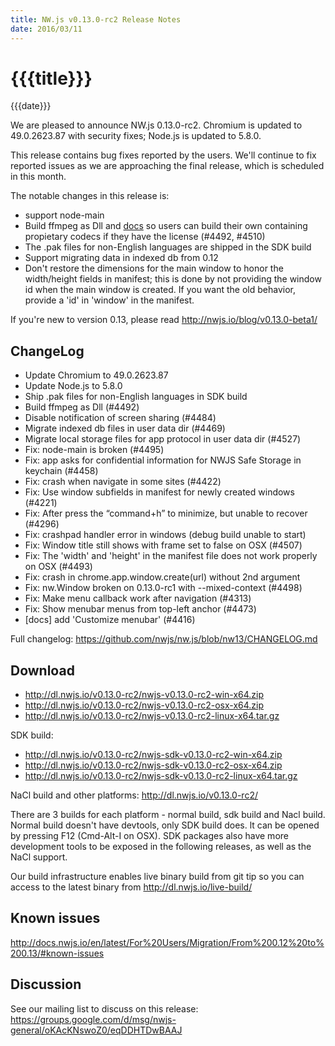 ```yaml
---
title: NW.js v0.13.0-rc2 Release Notes
date: 2016/03/11
---
```

# {{{title}}}
{{{date}}}

We are pleased to announce NW.js 0.13.0-rc2. Chromium is updated to 49.0.2623.87 with security fixes; Node.js is updated to 5.8.0.

This release contains bug fixes reported by the users. We'll continue to fix reported issues as we are approaching the final release, which is scheduled in this month.

The notable changes in this release is:
* support node-main
* Build ffmpeg as Dll and [docs](http://docs.nwjs.io/en/latest/For%20Developers/Enable%20Proprietary%20Codecs/) so users can build their own containing propietary codecs if they have the license (#4492, #4510)
* The .pak files for non-English languages are shipped in the SDK build
* Support migrating data in indexed db from 0.12
* Don't restore the dimensions for the main window to honor the width/height fields in manifest; this is done by not providing the window id when the main window is created. If you want the old behavior, provide a 'id' in 'window' in the manifest.

If you're new to version 0.13, please read http://nwjs.io/blog/v0.13.0-beta1/

## ChangeLog

- Update Chromium to 49.0.2623.87
- Update Node.js to 5.8.0
- Ship .pak files for non-English languages in SDK build
- Build ffmpeg as Dll (#4492)
- Disable notification of screen sharing (#4484)
- Migrate indexed db files in user data dir (#4469)
- Migrate local storage files for app protocol in user data dir (#4527)
- Fix: node-main is broken (#4495)
- Fix: app asks for confidential information for NWJS Safe Storage in keychain (#4458)
- Fix: crash when navigate in some sites (#4422)
- Fix: Use window subfields in manifest for newly created windows (#4221)
- Fix: After press the “command+h” to minimize, but unable to recover (#4296)
- Fix: crashpad handler error in windows (debug build unable to start)
- Fix: Window title still shows with frame set to false on OSX (#4507)
- Fix: The 'width' and 'height' in the manifest file does not work properly on OSX (#4493)
- Fix: crash in chrome.app.window.create(url) without 2nd argument
- Fix: nw.Window broken on 0.13.0-rc1 with --mixed-context (#4498)
- Fix: Make menu callback work after navigation (#4313)
- Fix: Show menubar menus from top-left anchor (#4473)
- [docs] add 'Customize menubar' (#4416)

Full changelog: https://github.com/nwjs/nw.js/blob/nw13/CHANGELOG.md

## Download 

* http://dl.nwjs.io/v0.13.0-rc2/nwjs-v0.13.0-rc2-win-x64.zip 
* http://dl.nwjs.io/v0.13.0-rc2/nwjs-v0.13.0-rc2-osx-x64.zip 
* http://dl.nwjs.io/v0.13.0-rc2/nwjs-v0.13.0-rc2-linux-x64.tar.gz 

SDK build: 
* http://dl.nwjs.io/v0.13.0-rc2/nwjs-sdk-v0.13.0-rc2-win-x64.zip 
* http://dl.nwjs.io/v0.13.0-rc2/nwjs-sdk-v0.13.0-rc2-osx-x64.zip 
* http://dl.nwjs.io/v0.13.0-rc2/nwjs-sdk-v0.13.0-rc2-linux-x64.tar.gz 

NaCl build and other platforms: http://dl.nwjs.io/v0.13.0-rc2/ 

There are 3 builds for each platform - normal build, sdk build and 
Nacl build. Normal build doesn't have devtools, only SDK build does. 
lt can be opened by pressing F12 (Cmd-Alt-I on OSX). SDK packages also 
have more development tools to be exposed in the following releases, 
as well as the NaCl support. 

Our build infrastructure enables live binary build from git tip so you 
can access to the latest binary from http://dl.nwjs.io/live-build/ 

## Known issues

http://docs.nwjs.io/en/latest/For%20Users/Migration/From%200.12%20to%200.13/#known-issues 

## Discussion

See our mailing list to discuss on this release: https://groups.google.com/d/msg/nwjs-general/oKAcKNswoZ0/eqDDHTDwBAAJ
